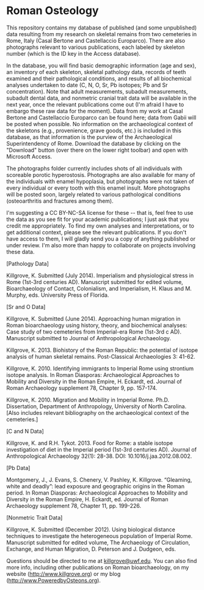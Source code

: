 Roman Osteology
==============

This repository contains my database of published (and some unpublished) data resulting from my research on skeletal
remains from two cemeteries in Rome, Italy (Casal Bertone and Castellaccio Europarco).  There are also photographs relevant to various publications, each labeled by skeleton number (which is the ID key in the Access database).

In the database, you will find basic demographic information (age and sex), an inventory of each skeleton, skeletal
pathology data, records of teeth examined and their pathological conditions, and results of all biochemical analyses
undertaken to date (C, N, O, Sr, Pb isotopes; Pb and Sr concentration).  Note that adult measurements, subadult 
measurements, subadult dental data, and nonmetric cranial trait data will be available in the next year, once the
relevant publications come out (I'm afraid I have to embargo these raw data for the moment).  Data from my work at
Casal Bertone and Castellaccio Europarco can be found here; data from Gabii will be posted when possible. No 
information on the archaeological context of the skeletons (e.g., provenience, grave goods, etc.) is included in this database, as that information is the purview of the Archaeological Superintendency of Rome. Download the database by clicking on the "Download" button (over there on the lower right toolbar) and open with Microsoft Access.

The photographs folder currently includes shots of all individuals with scoreable porotic hyperostosis. Photographs are 
also available for many of the individuals with enamel hypoplasia, but photographs were not taken of every individual or every tooth with this enamel insult.  More photographs will be posted soon, largely related to various pathological
conditions (osteoarthritis and fractures among them).

I'm suggesting a CC BY-NC-SA license for these -- that is, feel free to use the data as you see fit for your academic publications; I just ask that you credit me appropriately. To find my own analyses and interpretations, or to get
additional context, please see the relevant publications.  If you don't have access to them, I will gladly send you a
copy of anything published or under review.  I'm also more than happy to collaborate on projects involving these data.

[Pathology Data] 

   Killgrove, K. Submitted (July 2014). Imperialism and physiological stress in Rome (1st-3rd centuries AD). Manuscript submitted for edited volume, Bioarchaeology of Contact, Colonialism, and Imperialism, H. Klaus and M. Murphy, eds. University Press of Florida.

[Sr and O Data]

  Killgrove, K. Submitted (June 2014). Approaching human migration in Roman bioarchaeology using history, theory, and biochemical analyses: Case study of two cemeteries from Imperial-era Rome (1st-3rd c AD). Manuscript submitted to Journal of Anthropological Archaeology.

  Killgrove, K. 2013. Biohistory of the Roman Republic: the potential of isotope analysis of human skeletal remains.  Post-Classical Archaeologies 3: 41-62.

  Killgrove, K. 2010. Identifying immigrants to Imperial Rome using strontium isotope analysis. In Roman Diasporas: Archaeological Approaches to Mobility and Diversity in the Roman Empire, H. Eckardt, ed. Journal of Roman Archaeology supplement 78, Chapter 9, pp. 157-174.

  Killgrove, K. 2010.	Migration and Mobility in Imperial Rome. Ph.D. Dissertation, Department of Anthropology, University of North Carolina. [Also includes relevant bibliography on the archaeological context of the cemeteries.]

[C and N Data]

  Killgrove, K. and R.H. Tykot. 2013. Food for Rome: a stable isotope investigation of diet in the Imperial period (1st-3rd centuries AD). Journal of Anthropological Archaeology 32(1): 28-38. DOI: 10.1016/j.jaa.2012.08.002.

[Pb Data]

  Montgomery, J., J. Evans, S. Chenery, V. Pashley, K. Killgrove. “Gleaming, white and deadly”: lead exposure and geographic origins in the Roman period. In Roman Diasporas: Archaeological Approaches to Mobility and Diversity in the Roman Empire, H. Eckardt, ed. Journal of Roman Archaeology supplement 78, Chapter 11, pp. 199-226.

[Nonmetric Trait Data]

  Killgrove, K. Submitted (December 2012). Using biological distance techniques to investigate the heterogeneous population of Imperial Rome. Manuscript submitted for edited volume, The Archaeology of Circulation, Exchange, and Human Migration, D. Peterson and J. Dudgeon, eds.

Questions should be directed to me at killgrove@uwf.edu.  You can also find more info, including other publications on
Roman bioarchaeology, on my website (http://www.killgrove.org) or my blog (http://www.PoweredbyOsteons.org).
